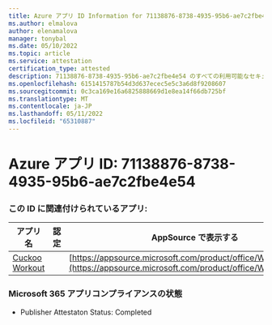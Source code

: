 ```yaml
---
title: Azure アプリ ID Information for 71138876-8738-4935-95b6-ae7c2fbe4e54
ms.author: elmalova
author: elenamalova
manager: tonybal
ms.date: 05/10/2022
ms.topic: article
ms.service: attestation
certification_type: attested
description: 71138876-8738-4935-95b6-ae7c2fbe4e54 のすべての利用可能なセキュリティとコンプライアンス情報。
ms.openlocfilehash: 6151415787b54d3d637ecec5e5c3a6d8f9208607
ms.sourcegitcommit: 0c3ca169e16a6825888669d1e8ea14f66db725bf
ms.translationtype: MT
ms.contentlocale: ja-JP
ms.lasthandoff: 05/11/2022
ms.locfileid: "65310887"
---
```

# <a name="azure-app-id-71138876-8738-4935-95b6-ae7c2fbe4e54"></a>Azure アプリ ID: 71138876-8738-4935-95b6-ae7c2fbe4e54


### <a name="apps-associated-with-this-id"></a>この ID に関連付けられているアプリ:
| **アプリ名** | **認定** | **AppSource で表示する** |
|--------------|---------------|-----------------------|
| [Cuckoo Workout](../forward/WA200002750.md) |  | [https://appsource.microsoft.com/product/office/WA200002750](https://appsource.microsoft.com/product/office/WA200002750) |

### <a name="microsoft-365-app-compliance-status"></a>Microsoft 365 アプリコンプライアンスの状態
- Publisher Attestaton Status: Completed
